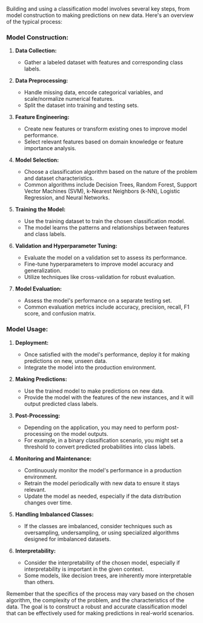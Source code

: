 Building and using a classification model involves several key steps, from model construction to making predictions on new data. Here's an overview of the typical process:

### Model Construction:

1. **Data Collection:**
   - Gather a labeled dataset with features and corresponding class labels.

2. **Data Preprocessing:**
   - Handle missing data, encode categorical variables, and scale/normalize numerical features.
   - Split the dataset into training and testing sets.

3. **Feature Engineering:**
   - Create new features or transform existing ones to improve model performance.
   - Select relevant features based on domain knowledge or feature importance analysis.

4. **Model Selection:**
   - Choose a classification algorithm based on the nature of the problem and dataset characteristics.
   - Common algorithms include Decision Trees, Random Forest, Support Vector Machines (SVM), k-Nearest Neighbors (k-NN), Logistic Regression, and Neural Networks.

5. **Training the Model:**
   - Use the training dataset to train the chosen classification model.
   - The model learns the patterns and relationships between features and class labels.

6. **Validation and Hyperparameter Tuning:**
   - Evaluate the model on a validation set to assess its performance.
   - Fine-tune hyperparameters to improve model accuracy and generalization.
   - Utilize techniques like cross-validation for robust evaluation.

7. **Model Evaluation:**
   - Assess the model's performance on a separate testing set.
   - Common evaluation metrics include accuracy, precision, recall, F1 score, and confusion matrix.

### Model Usage:

1. **Deployment:**
   - Once satisfied with the model's performance, deploy it for making predictions on new, unseen data.
   - Integrate the model into the production environment.

2. **Making Predictions:**
   - Use the trained model to make predictions on new data.
   - Provide the model with the features of the new instances, and it will output predicted class labels.

3. **Post-Processing:**
   - Depending on the application, you may need to perform post-processing on the model outputs.
   - For example, in a binary classification scenario, you might set a threshold to convert predicted probabilities into class labels.

4. **Monitoring and Maintenance:**
   - Continuously monitor the model's performance in a production environment.
   - Retrain the model periodically with new data to ensure it stays relevant.
   - Update the model as needed, especially if the data distribution changes over time.

5. **Handling Imbalanced Classes:**
   - If the classes are imbalanced, consider techniques such as oversampling, undersampling, or using specialized algorithms designed for imbalanced datasets.

6. **Interpretability:**
   - Consider the interpretability of the chosen model, especially if interpretability is important in the given context.
   - Some models, like decision trees, are inherently more interpretable than others.

Remember that the specifics of the process may vary based on the chosen algorithm, the complexity of the problem, and the characteristics of the data. The goal is to construct a robust and accurate classification model that can be effectively used for making predictions in real-world scenarios.

